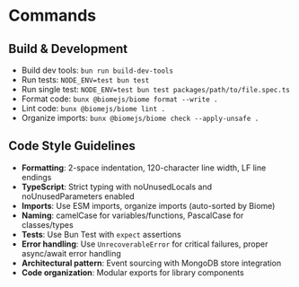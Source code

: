 # Commands

## Build & Development
- Build dev tools: `bun run build-dev-tools`
- Run tests: `NODE_ENV=test bun test`
- Run single test: `NODE_ENV=test bun test packages/path/to/file.spec.ts`
- Format code: `bunx @biomejs/biome format --write .`
- Lint code: `bunx @biomejs/biome lint .`
- Organize imports: `bunx @biomejs/biome check --apply-unsafe .`

## Code Style Guidelines

- **Formatting**: 2-space indentation, 120-character line width, LF line endings
- **TypeScript**: Strict typing with noUnusedLocals and noUnusedParameters enabled
- **Imports**: Use ESM imports, organize imports (auto-sorted by Biome)
- **Naming**: camelCase for variables/functions, PascalCase for classes/types
- **Tests**: Use Bun Test with `expect` assertions
- **Error handling**: Use `UnrecoverableError` for critical failures, proper async/await error handling
- **Architectural pattern**: Event sourcing with MongoDB store integration
- **Code organization**: Modular exports for library components